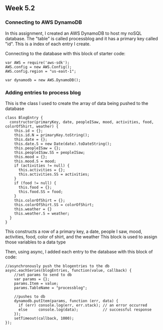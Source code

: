 ## Week 5.2

### Connecting to AWS DynamoDB
In this assignment, I created an AWS DynamoDB to host my noSQL database. The "table" is called processblog and it has a primary key called "id". This is a index of each entry I create.

Connecting to the database with this block of starter code:
```
var AWS = require('aws-sdk');
AWS.config = new AWS.Config();
AWS.config.region = "us-east-1";

var dynamodb = new AWS.DynamoDB();
```

### Adding entries to process blog

This is the class I used to create the array of data being pushed to the database
```
class BlogEntry {
  constructor(primaryKey, date, peopleISaw, mood, activities, food, colorOfShirt, weather) {
    this.id = {};
    this.id.N = primaryKey.toString();
    this.date = {}; 
    this.date.S = new Date(date).toDateString();
    this.peopleISaw = {};
    this.peopleISaw.SS = peopleISaw;
    this.mood = {};
    this.mood.S = mood; 
    if (activities != null) {
      this.activities = {};
      this.activities.SS = activities; 
    }
    if (food != null) {
      this.food = {};
      this.food.SS = food; 
    }
    this.colorOfShirt = {};
    this.colorOfShirt.SS = colorOfShirt;
    this.weather = {}
    this.weather.S = weather;
  }
}
```

This constructs a row of a primary key, a date, people I saw, mood, activities, food, color of shirt, and the weather
This block is used to assign those variables to a data type

Then, using async, I added each entry to the database with this block of code:
```
//asynchronously push the blogentries to the db
async.eachSeries(blogEntries, function(value, callback) {
    //set params to send to db
    var params = {};
    params.Item = value; 
    params.TableName = "processblog";
    
    //pushes to db
    dynamodb.putItem(params, function (err, data) {
      if (err) console.log(err, err.stack); // an error occurred
      else     console.log(data);           // successful response
    });
    setTimeout(callback, 1000); 
}); 
```
